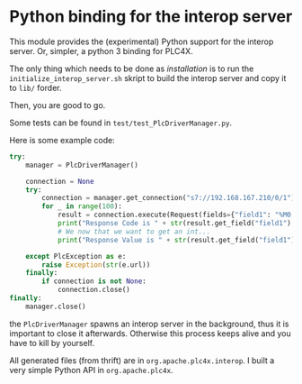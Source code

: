 # Python binding for the interop server

This module provides the (experimental) Python support for the interop server.
Or, simpler, a python 3 binding for PLC4X.

The only thing which needs to be done as _installation_ is to run the `initialize_interop_server.sh` skript to build the interop server and copy it to `lib/`  forder.

Then, you are good to go.

Some tests can be found in `test/test_PlcDriverManager.py`.

Here is some example code:

```python
try:
    manager = PlcDriverManager()

    connection = None
    try:
        connection = manager.get_connection("s7://192.168.167.210/0/1")
        for _ in range(100):
            result = connection.execute(Request(fields={"field1": "%M0:USINT"}))
            print("Response Code is " + str(result.get_field("field1").get_response_code()))
            # We now that we want to get an int...
            print("Response Value is " + str(result.get_field("field1").get_int_value()))

    except PlcException as e:
        raise Exception(str(e.url))
    finally:
        if connection is not None:
            connection.close()
finally:
    manager.close()
```

the `PlcDriverManager` spawns an interop server in the background, thus it is important to close it afterwards.
Otherwise this process keeps alive and you have to kill by yourself.

All generated files (from thrift) are in `org.apache.plc4x.interop`.
I built a very simple Python API in `org.apache.plc4x`.